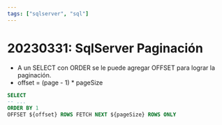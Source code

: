 ```yaml
---
tags: ["sqlserver", "sql"]
---
```


# 20230331: SqlServer Paginación

- A un SELECT con ORDER se le puede agregar OFFSET para lograr la paginación.
- offset = (page - 1) * pageSize

```SQL
SELECT 
-- ...
ORDER BY 1
OFFSET ${offset} ROWS FETCH NEXT ${pageSize} ROWS ONLY
```